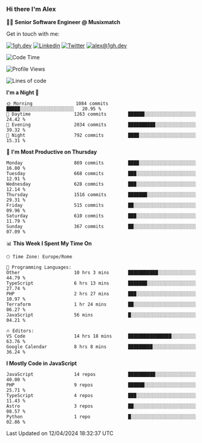 ### Hi there I'm Alex

👨‍💻 __Senior Software Engineer @ Musixmatch__

Get in touch with me:

[![1gh.dev](https://img.shields.io/static/v1?label=1gh.dev&message=%20&color=red&logo=&style=flat-square&logoColor=white)](https://www.1gh.dev/)
[![Linkedin](https://img.shields.io/static/v1?label=Linkedin&message=%20&color=blue&logo=Linkedin&style=flat-square&logoColor=white)](https://linkedin.com/in/alexghirelli)
[![Twitter](https://img.shields.io/static/v1?label=Twitter&message=%20&color=blue&logo=Twitter&style=flat-square&logoColor=white)](https://twitter.com/alexGhirelli)
[![alex@1gh.dev](https://img.shields.io/static/v1?label=alex@1gh.dev&message=%20&color=red&logo=gmail&style=flat-square&logoColor=white)](mailto:alex@1gh.dev)

<!--START_SECTION:waka-->
![Code Time](http://img.shields.io/badge/Code%20Time-7%2C858%20hrs%203%20mins-blue)

![Profile Views](http://img.shields.io/badge/Profile%20Views-0-blue)

![Lines of code](https://img.shields.io/badge/From%20Hello%20World%20I%27ve%20Written-25.5%20million%20lines%20of%20code-blue)

**I'm a Night 🦉** 

```text
🌞 Morning                1084 commits        █████░░░░░░░░░░░░░░░░░░░░   20.95 % 
🌆 Daytime                1263 commits        ██████░░░░░░░░░░░░░░░░░░░   24.42 % 
🌃 Evening                2034 commits        ██████████░░░░░░░░░░░░░░░   39.32 % 
🌙 Night                  792 commits         ████░░░░░░░░░░░░░░░░░░░░░   15.31 % 
```
📅 **I'm Most Productive on Thursday** 

```text
Monday                   869 commits         ████░░░░░░░░░░░░░░░░░░░░░   16.80 % 
Tuesday                  668 commits         ███░░░░░░░░░░░░░░░░░░░░░░   12.91 % 
Wednesday                628 commits         ███░░░░░░░░░░░░░░░░░░░░░░   12.14 % 
Thursday                 1516 commits        ███████░░░░░░░░░░░░░░░░░░   29.31 % 
Friday                   515 commits         ██░░░░░░░░░░░░░░░░░░░░░░░   09.96 % 
Saturday                 610 commits         ███░░░░░░░░░░░░░░░░░░░░░░   11.79 % 
Sunday                   367 commits         ██░░░░░░░░░░░░░░░░░░░░░░░   07.09 % 
```


📊 **This Week I Spent My Time On** 

```text
🕑︎ Time Zone: Europe/Rome

💬 Programming Languages: 
Other                    10 hrs 3 mins       ███████████░░░░░░░░░░░░░░   44.79 % 
TypeScript               6 hrs 13 mins       ███████░░░░░░░░░░░░░░░░░░   27.74 % 
PHP                      2 hrs 27 mins       ███░░░░░░░░░░░░░░░░░░░░░░   10.97 % 
Terraform                1 hr 24 mins        ██░░░░░░░░░░░░░░░░░░░░░░░   06.27 % 
JavaScript               56 mins             █░░░░░░░░░░░░░░░░░░░░░░░░   04.21 % 

🔥 Editors: 
VS Code                  14 hrs 18 mins      ████████████████░░░░░░░░░   63.76 % 
Google Calendar          8 hrs 8 mins        █████████░░░░░░░░░░░░░░░░   36.24 % 
```

**I Mostly Code in JavaScript** 

```text
JavaScript               14 repos            ██████████░░░░░░░░░░░░░░░   40.00 % 
PHP                      9 repos             ██████░░░░░░░░░░░░░░░░░░░   25.71 % 
TypeScript               4 repos             ███░░░░░░░░░░░░░░░░░░░░░░   11.43 % 
Astro                    3 repos             ██░░░░░░░░░░░░░░░░░░░░░░░   08.57 % 
Python                   1 repo              █░░░░░░░░░░░░░░░░░░░░░░░░   02.86 % 
```




 Last Updated on 12/04/2024 18:32:37 UTC
<!--END_SECTION:waka-->
